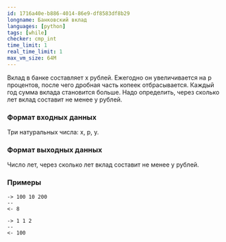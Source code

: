 ```yaml
---
id: 1716a40e-b886-4014-86e9-df8583df8b29
longname: Банковский вклад
languages: [python]
tags: [while]
checker: cmp_int
time_limit: 1
real_time_limit: 1
max_vm_size: 64M
---
```



Вклад в банке составляет x рублей. 
Ежегодно он увеличивается на p процентов, после чего дробная часть копеек отбрасывается. 
Каждый год сумма вклада становится больше. 
Надо определить, через сколько лет вклад составит не менее y рублей.

### Формат входных данных

Три натуральных числа: x, p, y.

### Формат выходных данных

Число лет, через сколько лет вклад составит не менее y рублей.

### Примеры

```
-> 100 10 200
--
<- 8
```

```
-> 1 1 2
--
<- 100
```

